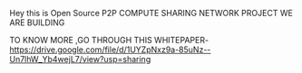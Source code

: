 Hey this is Open Source P2P COMPUTE SHARING NETWORK PROJECT WE ARE BUILDING

TO KNOW MORE ,GO THROUGH THIS WHITEPAPER-https://drive.google.com/file/d/1UYZpNxz9a-85uNz--Un7lhW_Yb4wejL7/view?usp=sharing

